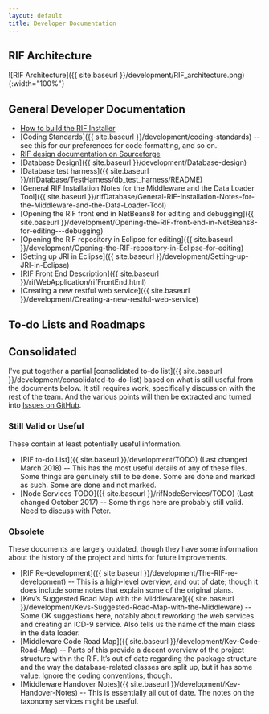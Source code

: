 ```yaml
---
layout: default
title: Developer Documentation
---
```


## RIF Architecture

![RIF Architecture]({{ site.baseurl }}/development/RIF_architecture.png){:width="100%"}

## General Developer Documentation

* [How to build the RIF Installer](Building-the-Installer)
* [Coding Standards]({{ site.baseurl }}/development/coding-standards) -- see this for our preferences for code formatting, and so on.
* [RIF design documentation on Sourceforge](http://rapidinquiryfacility.sourceforge.net/index.html)
* [Database Design]({{ site.baseurl }}/development/Database-design)
* [Database test harness]({{ site.baseurl }}/rifDatabase/TestHarness/db_test_harness/README)
* [General RIF Installation Notes for the Middleware and the Data Loader Tool]({{ site.baseurl }}/rifDatabase/General-RIF-Installation-Notes-for-the-Middleware-and-the-Data-Loader-Tool)
* [Opening the RIF front end in NetBeans8 for editing and debugging]({{ site.baseurl }}/development/Opening-the-RIF-front-end-in-NetBeans8-for-editing---debugging)
* [Opening the RIF repository in Eclipse for editing]({{ site.baseurl }}/development/Opening-the-RIF-repository-in-Eclipse-for-editing)
* [Setting up JRI in Eclipse]({{ site.baseurl }}/development/Setting-up-JRI-in-Eclipse)
* [RIF Front End Description]({{ site.baseurl }}/rifWebApplication/rifFrontEnd.html)
* [Creating a new restful web service]({{ site.baseurl }}/development/Creating-a-new-restful-web-service)

## To-do Lists and Roadmaps

## Consolidated

I've put together a partial [consolidated to-do list]({{ site.baseurl }}/development/consolidated-to-do-list) based on what is still useful from the documents below. It still requires work, specifically discussion with the rest of the team. And the various points will then be extracted and turned into [Issues on GitHub](https://github.com/smallAreaHealthStatisticsUnit/rapidInquiryFacility/issues).

### Still Valid or Useful

These contain at least potentially useful information.

* [RIF to-do List]({{ site.baseurl }}/development/TODO) (Last changed March 2018) -- This has the most useful details of any of these files. Some things are genuinely still to be done. Some are done and marked as such. Some are done and not marked.
* [Node Services TODO]({{ site.baseurl }}/rifNodeServices/TODO) (Last changed October 2017) -- Some things here are probably still valid. Need to discuss with Peter.

### Obsolete

These documents are largely outdated, though they have some information about the history of the project and hints for future improvements.

* [RIF Re-development]({{ site.baseurl }}/development/The-RIF-re-development) -- This is a high-level overview, and out of date; though it does include some notes that explain some of the original plans.
* [Kev’s Suggested Road Map with the Middleware]({{ site.baseurl }}/development/Kevs-Suggested-Road-Map-with-the-Middleware) -- Some OK suggestions here, notably about reworking the web services and creating an ICD-9 service. Also tells us the name of the main class in the data loader.
* [Middleware Code Road Map]({{ site.baseurl }}/development/Kev-Code-Road-Map) -- Parts of this provide a decent overview of the project structure within the RIF. It’s out of date regarding the package structure and the way the database-related classes are split up, but it has some value. Ignore the coding conventions, though.
* [Middleware Handover Notes]({{ site.baseurl }}/development/Kev-Handover-Notes) -- This is essentially all out of date. The notes on the taxonomy services might be useful.
